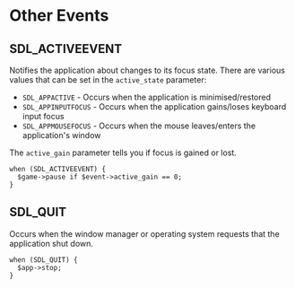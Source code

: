 # Other Events

## SDL_ACTIVEEVENT

Notifies the application about changes to its focus state.  There are
various values that can be set in the `active_state` parameter:

 * `SDL_APPACTIVE` - Occurs when the application is
   minimised/restored
 * `SDL_APPINPUTFOCUS` - Occurs when the application gains/loses
   keyboard input focus
 * `SDL_APPMOUSEFOCUS` - Occurs when the mouse leaves/enters the
   application's window

The `active_gain` parameter tells you if focus is gained or lost.

    when (SDL_ACTIVEEVENT) {
      $game->pause if $event->active_gain == 0;
    }

## SDL_QUIT

Occurs when the window manager or operating system requests that the
application shut down.

    when (SDL_QUIT) {
      $app->stop;
    }
